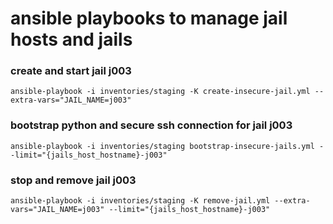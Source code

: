 # ansible playbooks to manage jail hosts and jails

### create and start jail j003

```
ansible-playbook -i inventories/staging -K create-insecure-jail.yml --extra-vars="JAIL_NAME=j003"
```

### bootstrap python and secure ssh connection for jail j003

```
ansible-playbook -i inventories/staging bootstrap-insecure-jails.yml --limit="{jails_host_hostname}-j003"
```

### stop and remove jail j003

```
ansible-playbook -i inventories/staging -K remove-jail.yml --extra-vars="JAIL_NAME=j003" --limit="{jails_host_hostname}-j003"
```
